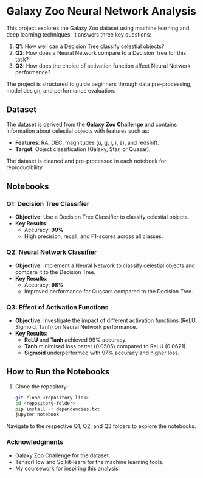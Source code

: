 # Galaxy Zoo Neural Network Analysis

This project explores the Galaxy Zoo dataset using machine learning and deep learning techniques. It answers three key questions:
1. **Q1**: How well can a Decision Tree classify celestial objects?
2. **Q2**: How does a Neural Network compare to a Decision Tree for this task?
3. **Q3**: How does the choice of activation function affect Neural Network performance?

The project is structured to guide beginners through data pre-processing, model design, and performance evaluation.

## Dataset
The dataset is derived from the **Galaxy Zoo Challenge** and contains information about celestial objects with features such as:
- **Features**: RA, DEC, magnitudes (u, g, r, i, z), and redshift.
- **Target**: Object classification (Galaxy, Star, or Quasar).

The dataset is cleaned and pre-processed in each notebook for reproducibility.

## Notebooks

### Q1: Decision Tree Classifier
- **Objective**: Use a Decision Tree Classifier to classify celestial objects.
- **Key Results**:
  - Accuracy: **99%**
  - High precision, recall, and F1-scores across all classes.

### Q2: Neural Network Classifier
- **Objective**: Implement a Neural Network to classify celestial objects and compare it to the Decision Tree.
- **Key Results**:
  - Accuracy: **98%**
  - Improved performance for Quasars compared to the Decision Tree.

### Q3: Effect of Activation Functions
- **Objective**: Investigate the impact of different activation functions (ReLU, Sigmoid, Tanh) on Neural Network performance.
- **Key Results**:
  - **ReLU** and **Tanh** achieved 99% accuracy.
  - **Tanh** minimised loss better (0.0505) compared to ReLU (0.0621).
  - **Sigmoid** underperformed with 97% accuracy and higher loss.

## How to Run the Notebooks

1. Clone the repository:
   ```bash
   git clone <repository-link>
   cd <repository-folder>
   pip install -r dependencies.txt
   jupyter notebook

Navigate to the respective Q1, Q2, and Q3 folders to explore the notebooks.

### Acknowledgments
- Galaxy Zoo Challenge for the dataset.
- TensorFlow and Scikit-learn for the machine learning tools.
- My coursework for inspiring this analysis.
